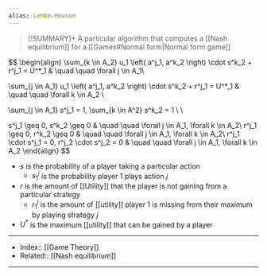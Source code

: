 ```yaml
---
alias: Lemke-Howson
---
```

> [!SUMMARY]+
> A particular algorithm that computes a [[Nash equilibrium]] for a [[Games#Normal form|Normal form game]] 

$$
\begin{align}
\sum_{k \in A_2} u_1 \left( a^j_1, a^k_2 \right) \cdot s^k_2 + r^j_1 = U^*_1 & \quad \quad \forall j \in A_1\\

\sum_{j \in A_1} u_1 \left( a^j_1, a^k_2 \right) \cdot s^k_2 + r^j_1 = U^*_1 & \quad \quad \forall k \in A_2 \\

\sum_{j \in A_1} s^j_1 = 1, \sum_{k \in A^2} s^k_2 = 1 \\ \\

s^j_1 \geq 0, s^k_2 \geq 0 & \quad \quad \forall j \in A_1, \forall k \in A_2\\
r^j_1 \geq 0, r^k_2 \geq 0 & \quad \quad \forall j \in A_1, \forall k \in A_2\\
r^j_1 \cdot s^j_1 = 0, r^j_2 \cdot s^j_2 = 0 & \quad \quad \forall j \in A_1, \forall k \in A_2
\end{align}
$$
- $s$ is the probability of a player taking a particular action
	- $s^j_1$ is the probability player 1 plays action $j$
- $r$ is the amount of [[Utility]] that the player is not gaining from a particular strategy
	- $r^j_1$ is the amount of [[utility]] player 1 is missing from their maximum by playing strategy $j$
- $U^*$ is the maximum [[utility]] that can be gained by a player

---
- Index:: [[Game Theory]]
- Related:: [[Nash equilibrium]]
---